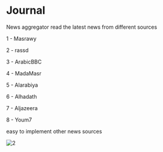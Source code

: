 # Journal
 News aggregator read the latest news from different sources
  
  1 - Masrawy
  
  2 - rassd
  
  3 - ArabicBBC
  
  4 - MadaMasr
  
  5 - Alarabiya
  
  6 - Alhadath
  
  7 - Aljazeera
  
  8 - Youm7
       
  easy to implement other news sources


![2](https://user-images.githubusercontent.com/24358810/236425907-9349386c-02e2-480e-b5cc-08b7629d0838.jpg)
